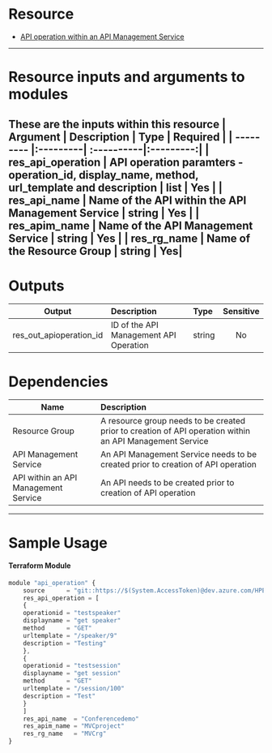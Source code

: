 # Resource

- [API operation within an API Management Service](https://registry.terraform.io/providers/hashicorp/azurerm/2.62.0/docs/resources/api_management_api_operation)

---

# Resource inputs and arguments to modules
These are the inputs within this resource
| Argument | Description | Type | Required |
| --------- |:---------| :----------|:---------:|
| res_api_operation | API operation paramters - operation_id, display_name, method, url_template and description | list | Yes |
| res_api_name | Name of the API within the API Management Service | string | Yes |
| res_apim_name | Name of the API Management Service | string | Yes |
| res_rg_name | Name of the Resource Group | string | Yes|
---
# Outputs
| Output | Description | Type | Sensitive |
| --------- |:---------| :----------|:---------:|
| res_out_apioperation_id | ID of the API Management API Operation | string | No |

# Dependencies

| Name | Description
| --------- |:---------|
| Resource Group | A resource group needs to be created prior to creation of API operation within an API Management Service |
| API Management Service | An API Management Service needs to be created prior to creation of API operation | 
| API within an API Management Service | An API needs to be created prior to creation of API operation |
---
# Sample Usage
#### Terraform Module
```js
module "api_operation" {
    source      = "git::https://$(System.AccessToken)@dev.azure.com/HPE-MVC/Azure-MVC/_git/atomic-code//api_operation"
    res_api_operation = [
    {
    operationid = "testspeaker"
    displayname = "get speaker"
    method      = "GET"
    urltemplate = "/speaker/9"
    description = "Testing"
    },
    {
    operationid = "testsession"
    displayname = "get session"
    method      = "GET"
    urltemplate = "/session/100"
    description = "Test"
    }
    ]
    res_api_name  = "Conferencedemo"
    res_apim_name = "MVCproject"
    res_rg_name   = "MVCrg"
}
```